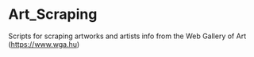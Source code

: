 # Art_Scraping
Scripts for scraping artworks and artists info from the Web Gallery of Art (https://www.wga.hu)
